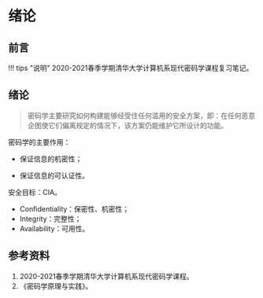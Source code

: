 # 绪论

## 前言

!!! tips "说明"
    2020-2021春季学期清华大学计算机系现代密码学课程复习笔记。



## 绪论

> 密码学主要研究如何构建能够经受住任何滥用的安全方案，即：在任何恶意企图使它们偏离规定的情况下，该方案仍能维护它所设计的功能。

密码学的主要作用：

- 保证信息的机密性；

- 保证信息的可认证性。

安全目标：CIA。

- Confidentiality：保密性、机密性；
- Integrity：完整性；
- Availability：可用性。
  
## 参考资料

1. 2020-2021春季学期清华大学计算机系现代密码学课程。
2. 《密码学原理与实践》。